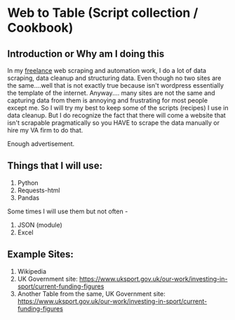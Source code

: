 # Web to Table (Script collection / Cookbook)

## Introduction or Why am I doing this

In my [freelance](https://www.anyfactor.xyz/) web scraping and automation work, I do a lot of data scraping, data cleanup and structuring data.
Even though no two sites are the same....well that is not exactly true because isn't wordpress essentially the template of the internet.
Anyway.... many sites are not the same and capturing data from them is annoying and frustrating for most people except me.
So I will try my best to keep some of the scripts (recipes) I use in data cleanup.
But I do recognize the fact that there will come a website that isn't scrapable pragmatically so you HAVE to scrape the data manually or hire my VA firm to do that.

Enough advertisement.

## Things that I will use:

1. Python
2. Requests-html
3. Pandas

Some times I will use them but not often -

1. JSON (module)
2. Excel

## Example Sites:

1. Wikipedia
2. UK Government site: https://www.uksport.gov.uk/our-work/investing-in-sport/current-funding-figures
3. Another Table from the same, UK Government site: https://www.uksport.gov.uk/our-work/investing-in-sport/current-funding-figures

